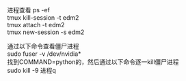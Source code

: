 进程查看 ps -ef   
tmux kill-session -t edm2  
tmux attach -t edm2   
tmux new-session -s edm2   


通过以下命令查看僵尸进程    
sudo fuser -v /dev/nvidia*  
找到COMMAND=python的，然后通过以下命令逐一kill僵尸进程    
sudo kill -9 进程q



